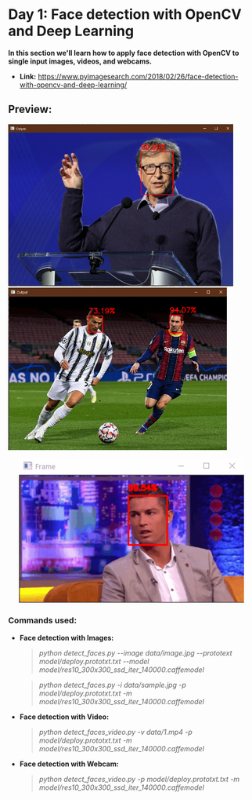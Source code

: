 # Day 1: Face detection with OpenCV and Deep Learning
**In this section we'll learn how to apply face detection with OpenCV to single input images, videos, and webcams.**
* **Link:** <https://www.pyimagesearch.com/2018/02/26/face-detection-with-opencv-and-deep-learning/>

## Preview:
<img src="https://github.com/SourabhR23/PyImageSearch-CrashCourse/blob/master/01_Deep_Learning_Face_Detection/output/output1.png" width="460"><img src="https://github.com/SourabhR23/PyImageSearch-CrashCourse/blob/master/01_Deep_Learning_Face_Detection/output/output2.png" width="447">
<p align="center"><img src="https://github.com/SourabhR23/PyImageSearch-CrashCourse/blob/master/01_Deep_Learning_Face_Detection/output/face_detect_video.gif" width="460">
</p>
  
  ### **Commands used:**

* **Face detection with Images:**

    > *python detect_faces.py --image data/image.jpg --prototext model/deploy.prototxt.txt --model model/res10_300x300_ssd_iter_140000.caffemodel*
    
    > *python detect_faces.py -i data/sample.jpg -p model/deploy.prototxt.txt -m model/res10_300x300_ssd_iter_140000.caffemodel*


* **Face detection with Video:**

    > *python detect_faces_video.py -v data/1.mp4 -p model/deploy.prototxt.txt -m model/res10_300x300_ssd_iter_140000.caffemodel*


* **Face detection with Webcam:**

    > *python detect_faces_video.py -p model/deploy.prototxt.txt -m model/res10_300x300_ssd_iter_140000.caffemodel*
